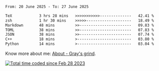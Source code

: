 <!--START_SECTION:waka-->

```txt
From: 20 June 2025 - To: 27 June 2025

TeX            3 hrs 28 mins   >>>>>>>>>>>--------------   42.41 %
zsh            1 hr 30 mins    >>>>>--------------------   18.49 %
Markdown       48 mins         >>-----------------------   09.83 %
TOML           38 mins         >>-----------------------   07.83 %
JSON           38 mins         >>-----------------------   07.74 %
C++            18 mins         >------------------------   03.80 %
Python         14 mins         >------------------------   03.04 %
```

<!--END_SECTION:waka-->

<!-- [![grayxu's github stats](https://github-readme-stats.vercel.app/api?username=grayxu&count_private=true&show_icons=true)](https://github.com/grayxu) -->

Know more about me: [About - Gray's grind](https://www.grayxu.cn/).
<p align="left">
  <a href="https://wakatime.com/@c69eb31e-43a1-463f-8968-c3449e386f57"><img src="https://wakatime.com/badge/user/c69eb31e-43a1-463f-8968-c3449e386f57.svg" title="Total time coded since Feb 28 2023" /></a>
</p>

